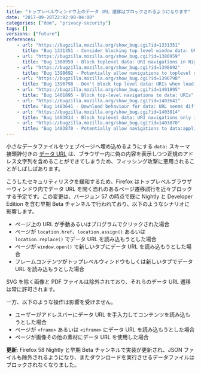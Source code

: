 ```yaml
---
title: "トップレベルウィンドウ上のデータ URL 遷移はブロックされるようになります"
date: "2017-09-20T22:02:00-04:00"
categories: ["dom", "privacy-security"]
tags: []
versions: ["future"]
references:
    - url: "https://bugzilla.mozilla.org/show_bug.cgi?id=1331351"
      title: "Bug 1331351 - Consider blocking top level window data: URIs"
    - url: "https://bugzilla.mozilla.org/show_bug.cgi?id=1380959"
      title: "Bug 1380959 - Block toplevel data: URI navigations in Nightly and early Beta"
    - url: "https://bugzilla.mozilla.org/show_bug.cgi?id=1398692"
      title: "Bug 1398692 - Potentially allow navigations to toplevel data: PDFs"
    - url: "https://bugzilla.mozilla.org/show_bug.cgi?id=1396798"
      title: "Bug 1396798 - Don't block top level data: URIs when loading an image"
    - url: "https://bugzilla.mozilla.org/show_bug.cgi?id=1401895"
      title: "Bug 1401895 - Block top-level navigations to data: URIs"
    - url: "https://bugzilla.mozilla.org/show_bug.cgi?id=1403641"
      title: "Bug 1403641 - Download behaviour for data: URL seems different in FF57 compared to 55"
    - url: "https://bugzilla.mozilla.org/show_bug.cgi?id=1403814"
      title: "Bug 1403814 - Block toplevel data: URI navigations only if openend in the browser"
    - url: "https://bugzilla.mozilla.org/show_bug.cgi?id=1403870"
      title: "Bug 1403870 - Potentially allow navigations to data:application/json"
---
```

小さなデータファイルをウェブページへ埋め込めるようにする `data:` スキーマ接頭辞付きの [データ URL](https://developer.mozilla.org/en-US/docs/Web/HTTP/Basics_of_HTTP/Data_URIs) は、ブラウザー内に偽の内容を表示しつつ正規のアドレス文字列を含めることができてしまうため、フィッシング攻撃に悪用されることがしばしばあります。

こうしたセキュリティリスクを緩和するため、Firefox はトップレベルブラウザーウィンドウ内でデータ URL を開く恐れのあるページ遷移試行を近々ブロックする予定です。この変更は、バージョン 57 の時点で既に Nightly と Developer Edition を含む早期 Beta チャンネルで行われており、以下のようなシナリオに影響します。

* ページ上の URL が手動あるいはプログラムでクリックされた場合
* ページが `location.href`、`location.assign()` あるいは `location.replace()` でデータ URL を読み込もうとした場合
* ページが `window.open()` で新しいタブにデータ URL を読み込もうとした場合
* フレームコンテンツがトップレベルウィンドウもしくは新しいタブでデータ URL を読み込もうとした場合

SVG を除く画像と PDF ファイルは除外されており、それらのデータ URL 遷移は常に許可されます。

一方、以下のような操作は影響を受けません。

* ユーザーがアドレスバーにデータ URL を手入力してコンテンツを読み込もうとした場合
* ページが `<frame>` あるいは `<iframe>` にデータ URL を読み込もうとした場合
* ページが画像その他の素材にデータ URL を使用した場合

**更新**: Firefox 58 Nightly と早期 Beta チャンネルで実装が更新され、JSON ファイルも除外されるようになり、またダウンロードを実行させるデータファイルはブロックされなくなりました。
